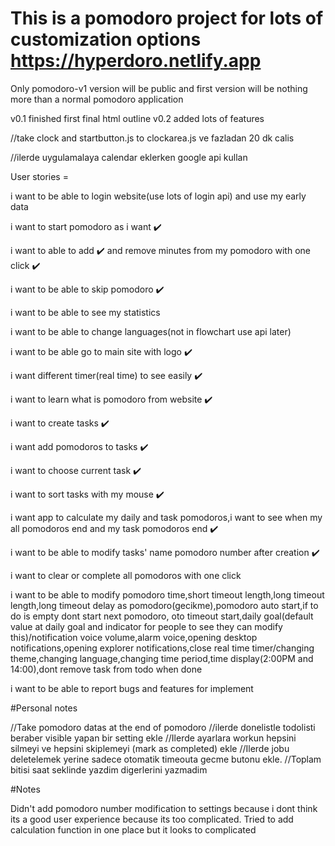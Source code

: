# This is a pomodoro project for lots of customization options https://hyperdoro.netlify.app

Only pomodoro-v1 version will be public and first version will be
nothing more than a normal pomodoro application

v0.1 finished first final html outline
v0.2 added lots of features

//take clock and startbutton.js to clockarea.js ve fazladan 20 dk calis

//ilerde uygulamalaya calendar eklerken google api kullan

User stories =

i want to be able to login website(use lots of login api) and use my early data

i want to start pomodoro as i want ✔️

i want to able to add ✔️ and remove minutes from my pomodoro with one click ✔️

i want to be able to skip pomodoro ✔️

i want to be able to see my statistics

i want to be able to change languages(not in flowchart use api later)

i want to be able go to main site with logo ✔️

i want different timer(real time) to see easily ✔️

i want to learn what is pomodoro from website ✔️

i want to create tasks ✔️

i want add pomodoros to tasks ✔️

i want to choose current task ✔️

i want to sort tasks with my mouse ✔️

i want app to calculate my daily and task pomodoros,i want to see when my all pomodoros end and my task pomodoros end ✔️

i want to be able to modify tasks' name pomodoro number after creation ✔️

i want to clear or complete all pomodoros with one click

i want to be able to modify pomodoro time,short timeout length,long timeout length,long timeout delay as pomodoro(gecikme),pomodoro auto start,if to do is empty dont start next pomodoro, oto timeout start,daily goal(default value at daily goal and indicator for people to see they can modify this)/notification voice volume,alarm voice,opening desktop notifications,opening explorer notifications,close real time timer/changing theme,changing language,changing time period,time display(2:00PM and 14:00),dont remove task from todo when done

i want to be able to report bugs and features for implement

#Personal notes

//Take pomodoro datas at the end of pomodoro
//ilerde donelistle todolisti beraber visible yapan bir setting ekle
//Ilerde ayarlara workun hepsini silmeyi ve hepsini skiplemeyi (mark as completed) ekle
//Ilerde jobu deletelemek yerine sadece otomatik timeouta gecme butonu ekle.
//Toplam bitisi saat seklinde yazdim digerlerini yazmadim

#Notes

Didn't add pomodoro number modification to settings because i dont think its a good user experience because its too complicated.
Tried to add calculation function in one place but it looks to complicated
